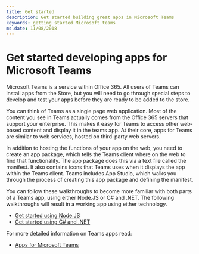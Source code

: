 ```yaml
---
title: Get started
description: Get started building great apps in Microsoft Teams
keywords: getting started Microsoft teams
ms.date: 11/08/2018
---
```

# Get started developing apps for Microsoft Teams

Microsoft Teams is a service within Office 365. All users of Teams can install apps from the Store, but you will need to go through special steps to develop and test your apps before they are ready to be added to the store.

You can think of Teams as a single page web application. Most of the content you see in Teams actually comes from the Office 365 servers that support your enterprise. This makes it easy for Teams to access other web-based content and display it in the teams app. At their core, apps for Teams are similar to web services, hosted on third-party web servers.

In addition to hosting the functions of your app on the web, you need to create an app package, which tells the Teams client where on the web to find that functionality. The app package does this via a text file called the manifest. It also contains icons that Teams uses when it displays the app within the Teams client. Teams includes App Studio, which walks you through the process of creating this app package and defining the manifest.

You can follow these walkthroughs to become more familiar with both parts of a Teams app, using either Node.JS or C# and .NET. The following walkthroughs will result in a working app using either technology.

- [Get started using Node.JS](~/get-started/get-started-nodejs-app-studio)
- [Get started using C# and .NET](~/get-started/get-started-dotnet-app-studio)

For more detailed information on Teams apps read:

- [Apps for Microsoft Teams](~/Concepts/apps-overview)